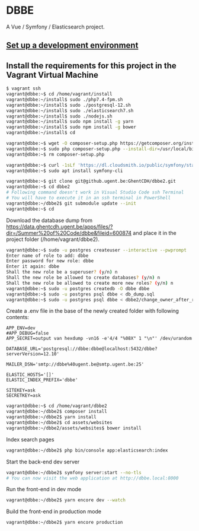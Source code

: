 # DBBE

A Vue / Symfony / Elasticsearch project.

## [Set up a development environment](https://github.ugent.be/GhentCDH/Documentation/blob/main/DevelopmentEnvironment.md)

## Install the requirements for this project in the Vagrant Virtual Machine

```sh
$ vagrant ssh
vagrant@dbbe:~$ cd /home/vagrant/install
vagrant@dbbe:~/install$ sudo ./php7.4-fpm.sh
vagrant@dbbe:~/install$ sudo ./postgresql-12.sh
vagrant@dbbe:~/install$ sudo ./elasticsearch7.sh
vagrant@dbbe:~/install$ sudo ./nodejs.sh
vagrant@dbbe:~/install$ sudo npm install -g yarn
vagrant@dbbe:~/install$ sudo npm install -g bower
vagrant@dbbe:~/install$ cd

vagrant@dbbe:~$ wget -O composer-setup.php https://getcomposer.org/installer
vagrant@dbbe:~$ sudo php composer-setup.php --install-dir=/usr/local/bin --filename=composer
vagrant@dbbe:~$ rm composer-setup.php

vagrant@dbbe:~$ curl -1sLf 'https://dl.cloudsmith.io/public/symfony/stable/setup.deb.sh' | sudo -E bash
vagrant@dbbe:~$ sudo apt install symfony-cli

vagrant@dbbe:~$ git clone git@github.ugent.be:GhentCDH/dbbe2.git
vagrant@dbbe:~$ cd dbbe2
# Following command doesn't work in Visual Studio Code ssh Terminal
# You will have to execute it in an ssh terminal in PowerShell
vagrant@dbbe:~/dbbe2$ git submodule update --init
vagrant@dbbe:~$ cd
```

Download the database dump from <https://data.ghentcdh.ugent.be/apps/files/?dir=/Summer%20of%20Code/dbbe&fileid=600874> and place it in the project folder (/home/vagrant/dbbe2).

```sh
vagrant@dbbe:~$ sudo -u postgres createuser --interactive --pwprompt
Enter name of role to add: dbbe
Enter password for new role: dbbe
Enter it again: dbbe
Shall the new role be a superuser? (y/n) n
Shall the new role be allowed to create databases? (y/n) n
Shall the new role be allowed to create more new roles? (y/n) n
vagrant@dbbe:~$ sudo -u postgres createdb -O dbbe dbbe
vagrant@dbbe:~$ sudo -u postgres psql dbbe < db_dump.sql
vagrant@dbbe:~$ sudo -u postgres psql dbbe < dbbe2/change_owner_after_reimport.sql
```

Create a .env file in the base of the newly created folder with following contents:

```text
APP_ENV=dev
#APP_DEBUG=false
APP_SECRET=output van hexdump -vn16 -e'4/4 "%08X" 1 "\n"' /dev/urandom

DATABASE_URL='postgresql://dbbe:dbbe@localhost:5432/dbbe?serverVersion=12.10'

MAILER_DSN='smtp://dbbe%40ugent.be@smtp.ugent.be:25'

ELASTIC_HOSTS='[]'
ELASTIC_INDEX_PREFIX='dbbe'

SITEKEY=ask
SECRETKEY=ask

```

```sh
vagrant@dbbe:~$ cd /home/vagrant/dbbe2
vagrant@dbbe:~/dbbe2$ composer install
vagrant@dbbe:~/dbbe2$ yarn install
vagrant@dbbe:~/dbbe2$ cd assets/websites
vagrant@dbbe:~/dbbe2/assets/websites$ bower install
```

Index search pages

```sh
vagrant@dbbe:~/dbbe2$ php bin/console app:elasticsearch:index
```

Start the back-end dev server

```sh
vagrant@dbbe:~/dbbe2$ symfony server:start --no-tls
# You can now visit the web application at http://dbbe.local:8000
```

Run the front-end in dev mode

```sh
vagrant@dbbe:~/dbbe2$ yarn encore dev --watch
```

Build the front-end in production mode

```sh
vagrant@dbbe:~/dbbe2$ yarn encore production
```
